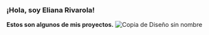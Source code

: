### ¡Hola, soy Eliana Rivarola!
**Estos son algunos de mis proyectos.**
![Copia de Diseño sin nombre](https://user-images.githubusercontent.com/79762693/138212850-771b09b4-f445-43cb-aa01-1e6b31ac3e04.jpg)

